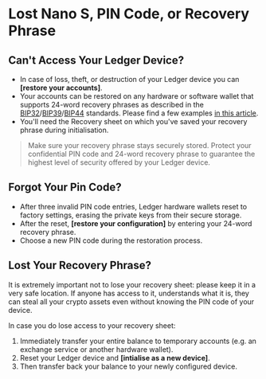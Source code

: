 
<needs link>

# Lost Nano S, PIN Code, or Recovery Phrase

## Can't Access Your Ledger Device?

-   In case of loss, theft, or destruction of your Ledger device you can **[restore your accounts]**.
-   Your accounts can be restored on any hardware or software wallet that supports 24-word recovery phrases as described in the [BIP32](https://github.com/bitcoin/bips/blob/master/bip-0032.mediawiki)/[BIP39](https://github.com/bitcoin/bips/blob/master/bip-0039.mediawiki)/[BIP44](https://github.com/bitcoin/bips/blob/master/bip-0044.mediawiki) standards. Please find a few examples [in this article](https://support.ledgerwallet.com/hc/en-us/articles/115005297709-Export-your-accounts).
-   You'll need the Recovery sheet on which you've saved your recovery phrase during initialisation.

>Make sure your recovery phrase stays securely stored. Protect your confidential PIN code and 24-word recovery phrase to guarantee the highest level of security offered by your Ledger device.

## Forgot Your Pin Code?

-   After three invalid PIN code entries, Ledger hardware wallets reset to factory settings, erasing the private keys from their secure storage.
-   After the reset, **[restore your configuration]** by entering your 24-word recovery phrase.
-   Choose a new PIN code during the restoration process.

##   Lost Your Recovery Phrase?

It is extremely important not to lose your recovery sheet: please keep it in a very safe location. If anyone has access to it, understands what it is, they can steal all your crypto assets even without knowing the PIN code of your device.

In case you do lose access to your recovery sheet:

1.  Immediately transfer your entire balance to temporary accounts (e.g. an exchange service or another hardware wallet).
2.  Reset your Ledger device and **[intialise as a new device]**.
3.  Then transfer back your balance to your newly configured device.
